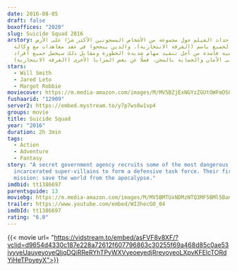```yaml
---
date: 2016-08-05
draft: false
boxoffices: "2020"
slug: Suicide Squad 2016
arstory: تدور أحداث الفيلم حول مجموعة من الأشخاص المسجونين الأكثر شرًا على الأرض
  ويعرفهم الجميع باسم (الفرقة الانتحارية)، والذين ينجحوا في عقد معاهدات مع وكالة
  حكومية فاسدة من أجل تنفيذ مهام شديدة الخطورة ومقابل ذلك سيحصل جميع أفراد
  (الفرقة الانتحارية) على الأمان والحماية بالسجن، فضلًا عن بعض المزايا الأخرى.
stars:
  - Will Smith
  - Jared Leto
  - Margot Robbie
moviecover: https://m.media-amazon.com/images/M/MV5BZjExNGYzZGUtOWFmOS00MDcyLWI4NmEtYzgxNjdlYTM3YzkxL2ltYWdlL2ltYWdlXkEyXkFqcGdeQXVyNzA4OTcwMzM@._V1_FMjpg_UX564_.jpg
fushaarid: "12909"
server2: https://embed.mystream.to/y7p7ws8w1vp4
groups: movie
title: Suicide Squad
year: "2016"
duration: 2h 3min
tags:
  - Action
  - Adventure
  - Fantasy
story: "A secret government agency recruits some of the most dangerous
  incarcerated super-villains to form a defensive task force. Their first
  mission: save the world from the apocalypse."
imdbid: tt1386697
parentsguide: 13
moviebg: https://m.media-amazon.com/images/M/MV5BMTUxNDMzNTQ3MF5BMl5BanBnXkFtZTgwOTUxNzA0OTE@._V1_SY1000_CR0,0,1471,1000_AL_.jpg
trailer: https://www.youtube.com/embed/WI3hecGO_04
imdbId: tt1386697
rating: "6.0"
---
```


{{< movie url= "https://vidstream.to/embed/asFVF8v8XF/?vclid=d9654d4330c187e228a72612f607796863c30255f69a468d85c0ae53iyyyeUauyeyoyeQljqDQiRReRYhTPyWXVyeoeyedjRreyoyeoLXpvKFElcTORdYiHeTPoyeyX">}}
